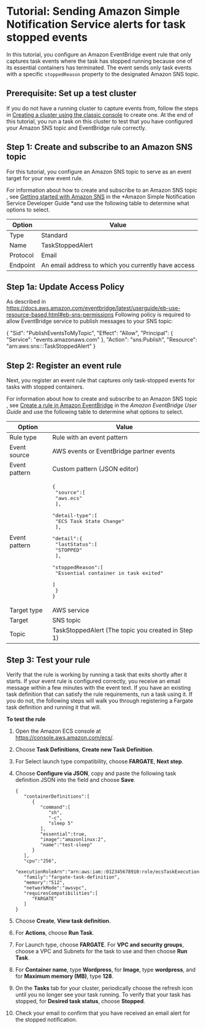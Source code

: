 # Tutorial: Sending Amazon Simple Notification Service alerts for task stopped events<a name="ecs_cwet2"></a>

In this tutorial, you configure an Amazon EventBridge event rule that only captures task events where the task has stopped running because one of its essential containers has terminated\. The event sends only task events with a specific `stoppedReason` property to the designated Amazon SNS topic\.

## Prerequisite: Set up a test cluster<a name="cwet2_step_1"></a>

 If you do not have a running cluster to capture events from, follow the steps in [Creating a cluster using the classic console](create_cluster.md) to create one\. At the end of this tutorial, you run a task on this cluster to test that you have configured your Amazon SNS topic and EventBridge rule correctly\. 

## Step 1: Create and subscribe to an Amazon SNS topic<a name="cwet2_step_2"></a>

 For this tutorial, you configure an Amazon SNS topic to serve as an event target for your new event rule\. 

For information about how to create and subscribe to an Amazon SNS topic , see [Getting started with Amazon SNS](https://docs.aws.amazon.com/sns/latest/dg/sns-getting-started.html#step-create-queue) in the *Amazon Simple Notification Service Developer Guide *and use the following table to determine what options to select\.


| Option | Value | 
| --- | --- | 
|  Type  | Standard | 
| Name |  TaskStoppedAlert  | 
| Protocol | Email | 
| Endpoint |  An email address to which you currently have access  | 

## Step 1a: Update Access Policy<a name="cwet2_step_2a"></a>
As described in https://docs.aws.amazon.com/eventbridge/latest/userguide/eb-use-resource-based.html#eb-sns-permissions
Following policy is required to allow EventBridge service to publish messages to your SNS topic:

{
\"Sid\": \"PublishEventsToMyTopic\",
\"Effect\": \"Allow\",
\"Principal\": {
\"Service\": \"events.amazonaws.com\"
},
\"Action\": \"sns:Publish\",
\"Resource\": \"arn:aws:sns:<region>:<account-id>:TaskStoppedAlert\"
}


## Step 2: Register an event rule<a name="cwet2_step_3"></a>

 Next, you register an event rule that captures only task\-stopped events for tasks with stopped containers\. 

For information about how to create and subscribe to an Amazon SNS topic , see [Create a rule in Amazon EventBridge](https://docs.aws.amazon.com/eventbridge/latest/userguide/eb-get-started.html) in the *Amazon EventBridge User Guide* and use the following table to determine what options to select\.


| Option | Value | 
| --- | --- | 
|  Rule type  |  Rule with an event pattern  | 
| Event source | AWS events or EventBridge partner events | 
| Event pattern |  Custom pattern \(JSON editor\)  | 
| Event pattern |  <pre>{<br />   "source":[<br />      "aws.ecs"<br />   ],<br />   "detail-type":[<br />      "ECS Task State Change"<br />   ],<br />   "detail":{<br />      "lastStatus":[<br />         "STOPPED"<br />      ],<br />      "stoppedReason":[<br />         "Essential container in task exited"<br />      ]<br />   }<br />}</pre> | 
| Target type |  AWS service  | 
| Target | SNS topic | 
| Topic |  TaskStoppedAlert \(The topic you created in Step 1\)  | 

## Step 3: Test your rule<a name="cwet2_step_4"></a>

Verify that the rule is working by running a task that exits shortly after it starts\. If your event rule is configured correctly, you receive an email message within a few minutes with the event text\. If you have an existing task definition that can satisfy the rule requirements, run a task using it\. If you do not, the following steps will walk you through registering a Fargate task definition and running it that will\.

**To test the rule**

1. Open the Amazon ECS console at [https://console\.aws\.amazon\.com/ecs/](https://console.aws.amazon.com/ecs/)\.

1. Choose **Task Definitions**, **Create new Task Definition**\.

1. For Select launch type compatibility, choose **FARGATE**, **Next step**\.

1. Choose **Configure via JSON**, copy and paste the following task definition JSON into the field and choose **Save**\.

   ```
   {
      "containerDefinitions":[
         {
            "command":[
               "sh",
               "-c",
               "sleep 5"
            ],
            "essential":true,
            "image":"amazonlinux:2",
            "name":"test-sleep"
         }
      ],
      "cpu":"256",
      "executionRoleArn":"arn:aws:iam::012345678910:role/ecsTaskExecutionRole",
      "family":"fargate-task-definition",
      "memory":"512",
      "networkMode":"awsvpc",
      "requiresCompatibilities":[
         "FARGATE"
      ]
   }
   ```

1. Choose **Create**, **View task definition**\.

1. For **Actions**, choose **Run Task**\.

1. For Launch type, choose **FARGATE**\. For **VPC and security groups**, choose a VPC and Subnets for the task to use and then choose **Run Task**\.

1.  For **Container name**, type **Wordpress**, for **Image**, type **wordpress**, and for **Maximum memory \(MB\)**, type **128**\.

1. On the **Tasks** tab for your cluster, periodically choose the refresh icon until you no longer see your task running\. To verify that your task has stopped, for **Desired task status**, choose **Stopped**\.

1. Check your email to confirm that you have received an email alert for the stopped notification\.
